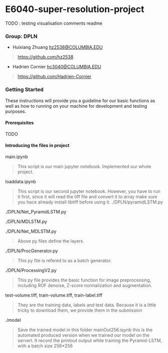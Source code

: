 # E6040-super-resolution-project

TODO : 
testing 
visualisation
comments
readme

### Group: DPLN
* 	Huixiang Zhuang hz2538@COLUMBIA.EDU
>https://github.com/hz2538
* 	Hadrien Cornier hc3040@COLUMBIA.EDU
>https://github.com/Hadrien-Cornier

### Getting Started
These instructions will provide you a guideline for our basic functions as well as how to running on your machine for development and testing purposes.
#### Prerequisites
TODO
#### Introducing the files in project
main.ipynb
>This script is our main jupyter notebook. Implemented our whole project.
>
loaddata.ipynb
>This script is our second jupyter notebook. However, you have to run it first, since it will read the tiff file and convert it to array
>make sure you hace already install libtiff before using it.
./DPLN/pyramidLSTM.py
>
>
./DPLN/Net_PyramidLSTM.py
>
>
./DPLN/MDLSTM.py
>
>
./DPLN/Net_MDLSTM.py
>Above py files define the layers.
>
./DPLN/ProcGenerator.py
>This py file is refered to as a batch generator.
>
./DPLN/ProcessingV2.py
>This py file provides the basic function for image preprocessing, including ROF denoise, Z-score normalization and augmentation.
>
test-volume.tiff, train-volume.tiff, train-label.tiff
>They are the training data, labels and test data. Because it is a little tricky to download them, we provide them in the submission
>
./model
>Save the trained model in this folder
mainOut256.iqynb
>this is the automated produced version when we trained our model on the serverl. It record the printout output while training the Pyramid-LSTM, with a batch size 256*256
>

